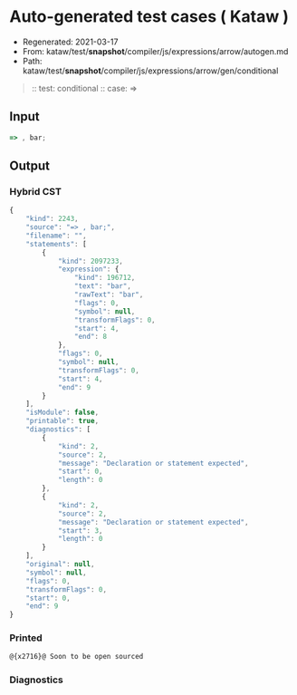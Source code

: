 # Auto-generated test cases ( Kataw )
- Regenerated: 2021-03-17
- From: kataw/test/__snapshot__/compiler/js/expressions/arrow/autogen.md
- Path: kataw/test/__snapshot__/compiler/js/expressions/arrow/gen/conditional
> :: test: conditional
> :: case: =>
## Input

`````js
=> , bar;
`````

## Output

### Hybrid CST

```javascript
{
    "kind": 2243,
    "source": "=> , bar;",
    "filename": "",
    "statements": [
        {
            "kind": 2097233,
            "expression": {
                "kind": 196712,
                "text": "bar",
                "rawText": "bar",
                "flags": 0,
                "symbol": null,
                "transformFlags": 0,
                "start": 4,
                "end": 8
            },
            "flags": 0,
            "symbol": null,
            "transformFlags": 0,
            "start": 4,
            "end": 9
        }
    ],
    "isModule": false,
    "printable": true,
    "diagnostics": [
        {
            "kind": 2,
            "source": 2,
            "message": "Declaration or statement expected",
            "start": 0,
            "length": 0
        },
        {
            "kind": 2,
            "source": 2,
            "message": "Declaration or statement expected",
            "start": 3,
            "length": 0
        }
    ],
    "original": null,
    "symbol": null,
    "flags": 0,
    "transformFlags": 0,
    "start": 0,
    "end": 9
}
```

### Printed

```javascript
@{x2716}@ Soon to be open sourced
```

### Diagnostics

```javascript

```

